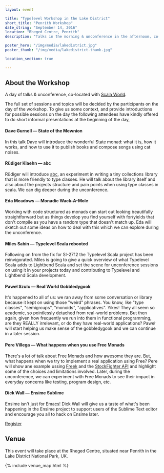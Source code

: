 ```yaml
---
layout: event

title: "Typelevel Workshop in the Lake District"
short_title: "Penrith Workshop"
date_string: "September 14, 2016"
location: "Rheged Centre, Penrith"
description: "Talks in the morning & unconference in the afternoon, co-located with Scala World."

poster_hero: "/img/media/lakedistrict.jpg"
poster_thumb: "/img/media/lakedistrict-thumb.jpg"

location_section: true

---
```


## About the Workshop

A day of talks & unconference, co-located with [Scala World](https://scala.world).

The full set of sessions and topics will be decided by the participants on the day of the workshop. To give
us some context, and provide introductions for possible sessions on the day the following attendees have
kindly offered to do short informal presentations at the beginning of the day,

#### Dave Gurnell &mdash; State of the Mewnion

In this talk Dave will introduce the wonderful State monad: what it is, how it works, and how to use it to publish
books and compose songs using cat noises.

#### Rüdiger Klaehn &mdash; abc

Rüdiger will introduce [abc](https://github.com/rklaehn/abc), an experiment in writing a tiny collections library that
is more friendly to type classes. He will talk about the library itself and also about the projects structure and pain
points when using type classes in scala. We can dig deeper during the unconference.

#### Eda Meadows &mdash; Monadic Wack-A-Mole

Working with code structured as monads can start out looking beautifully straightforward but as things develop you
find yourself with for/yields that don't compile as you have a random type that doesn't match up. Eda will sketch out
some ideas on how to deal with this which we can explore during the unconference.

#### Miles Sabin &mdash; Typelevel Scala rebooted

Following on from the fix for SI-2712 the Typelevel Scala project has been reinvigorated. Miles is going to give a
quick overview of what Typelevel Scala adds to Lightbend Scala and set the scene for unconference sessions on using it
in your projects today and contributing to Typelevel and Lightbend Scala development.

#### Paweł Szulc &mdash; Real World Gobbledygook

It's happened to all of us: we ran away from some conversation or library because it kept on using those "weird"
phrases.  You know, like "type classes", "semigroups", "monoids", "applicatives".  Yikes! They all seem so academic,
so pointlessly detached from real-world problems.  But then again, given how frequently we run into them in functional
programming, are they REALLY irrelevant, or do they have real-world applications? Paweł will start helping us make
sense of the gobbledygook and we can continue in a later session.

#### Pere Villega &mdash; What happens when you use Free Monads

There's a lot of talk about Free Monads and how awesome they are. But, what happens when we try to implement a real
application using Free? Pere will show ane example ussing [Freek](https://github.com/ProjectSeptemberInc/freek/) and
the [StockFighter API](https://starfighter.readme.io/docs/) and highlight some of the choices and limitations
involved. Later, during the unconference, we can experiment with Free Monads to see their impact in everyday concerns
like testing, program design, etc.

#### Dick Wall &mdash; Ensime Sublime

Ensime isn't just for Emacs! Dick Wall will give us a taste of what's been happening in the Ensime project to support
users of the Sublime Text editor and encourage you all to hack on Ensime later.


<a class="btn large" href="https://scala.world/">Register</a>

## Venue

This event will take place at the Rheged Centre, situated near Penrith in the Lake District National Park, UK.

{% include venue_map.html %}
